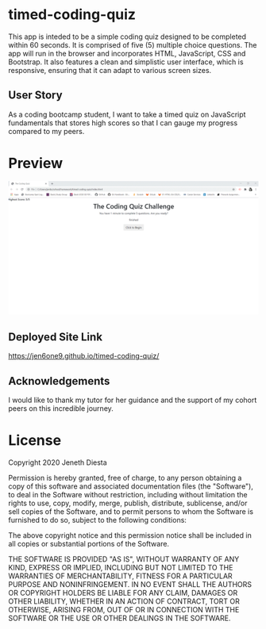 # timed-coding-quiz
This app is inteded to be a simple coding quiz designed to be completed within 60 seconds. It is comprised of five (5) multiple choice questions.  The app will run in the browser and incorporates HTML, JavaScript, CSS and Bootstrap. It also features a clean and simplistic user interface, which is responsive, ensuring that it can adapt to various screen sizes. 

## User Story
As a coding bootcamp student, I want to take a timed quiz on JavaScript fundamentals that stores high scores so that I can gauge my progress compared to my peers. 


# Preview
![alt-text](Homework4.GIF)

## Deployed Site Link
https://jen6one9.github.io/timed-coding-quiz/

## Acknowledgements
I would like to thank my tutor for her guidance and the support of my cohort peers on this incredible journey.

# License
Copyright 2020 Jeneth Diesta

Permission is hereby granted, free of charge, to any person obtaining a copy of this software and associated documentation files (the "Software"), to deal in the Software without restriction, including without limitation the rights to use, copy, modify, merge, publish, distribute, sublicense, and/or sell copies of the Software, and to permit persons to whom the Software is furnished to do so, subject to the following conditions:

The above copyright notice and this permission notice shall be included in all copies or substantial portions of the Software.

THE SOFTWARE IS PROVIDED "AS IS", WITHOUT WARRANTY OF ANY KIND, EXPRESS OR IMPLIED, INCLUDING BUT NOT LIMITED TO THE WARRANTIES OF MERCHANTABILITY, FITNESS FOR A PARTICULAR PURPOSE AND NONINFRINGEMENT. IN NO EVENT SHALL THE AUTHORS OR COPYRIGHT HOLDERS BE LIABLE FOR ANY CLAIM, DAMAGES OR OTHER LIABILITY, WHETHER IN AN ACTION OF CONTRACT, TORT OR OTHERWISE, ARISING FROM, OUT OF OR IN CONNECTION WITH THE SOFTWARE OR THE USE OR OTHER DEALINGS IN THE SOFTWARE. 